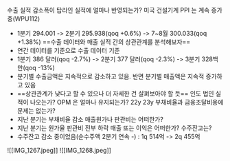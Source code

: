 
수출 실적 감소폭이 탑라인 실적에 얼마나 반영되는가? 
미국 건설기계 PPI 는 계속 증가 중(WPU112)
- 1분기 294.001 -> 2분기 295.938(qoq +0.6%) -> 7~8월 300.033(qoq +1.38%)
==수출 데이터와 매출 실적 간의 상관관계를 분석해보자==
- 연간 데이터를 기준으로 
수출 데이터 기준 
- 1분기 386 달러(qoq -2.7%) -> 2분기 377 달러(qoq -2.3%) -> 3분기 328백만(qoq -13%)
- 분기별 수출금액은 지속적으로 감소하고 있음. 반면 분기별 매출액은 지속적 증가하고 있음 
- ==상관관계가 낮다고 할 수 있으나 더 자세한 건 살펴보아야 할 듯==
인도 법인 실적이 나오는가? 
OPM 은 얼마나 유지되는가? 22y 23y
부채비율과 금융조달비용에 문제는 없는가? 
- 지난 분기는 부채비율 감소
매출원가나 판관비는 어떠한가? 
- 지난 분기는 원가율 판관비 전부 하락 
매출 또는 이익은 어떠한가? 
수주잔고는? 
- 수주잔고 감소 중이었음(순수주액 2분기 연속 -) : 1q 514억 -> 2q 455억 

![[IMG_1267.jpeg]]
![[IMG_1268.jpeg]]
